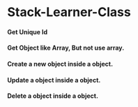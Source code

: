 # Stack-Learner-Class
#### Get Unique Id
#### Get Object like Array, But not use array.
#### Create a new object inside a object.
#### Update a object inside a object.
#### Delete a object inside a object.
